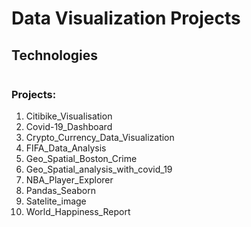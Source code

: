 Data Visualization Projects
===========================

## Technologies

<div style="display:flex; margin: auto;">


</div>

### Projects:

1) Citibike_Visualisation
2) Covid-19_Dashboard
3) Crypto_Currency_Data_Visualization
4) FIFA_Data_Analysis
5) Geo_Spatial_Boston_Crime
6) Geo_Spatial_analysis_with_covid_19
7) NBA_Player_Explorer
8) Pandas_Seaborn
9) Satelite_image
10) World_Happiness_Report
